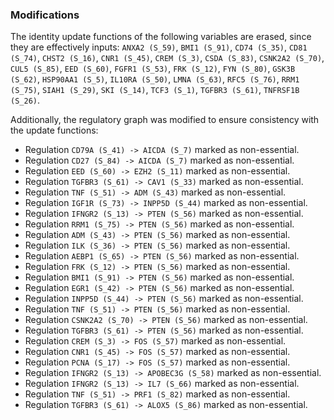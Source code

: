 ### Modifications

The identity update functions of the following variables are erased, since they are effectively inputs: `ANXA2 (S_59)`, `BMI1 (S_91)`, `CD74 (S_35)`, `CD81 (S_74)`, `CHST2 (S_16)`, `CNR1 (S_45)`, `CREM (S_3)`, `CSDA (S_83)`, `CSNK2A2 (S_70)`, `CUL5 (S_85)`, `EED (S_60)`, `FGFR1 (S_53)`, `FRK (S_12)`, `FYN (S_80)`, `GSK3B (S_62)`, `HSP90AA1 (S_5)`, `IL10RA (S_50)`, `LMNA (S_63)`, `RFC5 (S_76)`, `RRM1 (S_75)`, `SIAH1 (S_29)`, `SKI (S_14)`, `TCF3 (S_1)`, `TGFBR3 (S_61)`, `TNFRSF1B (S_26)`.

Additionally, the regulatory graph was modified to ensure consistency with the update functions:

 - Regulation `CD79A (S_41) -> AICDA (S_7)` marked as non-essential.
 - Regulation `CD27 (S_84) -> AICDA (S_7)` marked as non-essential.
 - Regulation `EED (S_60) -> EZH2 (S_11)` marked as non-essential.
 - Regulation `TGFBR3 (S_61) -> CAV1 (S_33)` marked as non-essential.
 - Regulation `TNF (S_51) -> ADM (S_43)` marked as non-essential.
 - Regulation `IGF1R (S_73) -> INPP5D (S_44)` marked as non-essential.
 - Regulation `IFNGR2 (S_13) -> PTEN (S_56)` marked as non-essential.
 - Regulation `RRM1 (S_75) -> PTEN (S_56)` marked as non-essential.
 - Regulation `ADM (S_43) -> PTEN (S_56)` marked as non-essential.
 - Regulation `ILK (S_36) -> PTEN (S_56)` marked as non-essential.
 - Regulation `AEBP1 (S_65) -> PTEN (S_56)` marked as non-essential.
 - Regulation `FRK (S_12) -> PTEN (S_56)` marked as non-essential.
 - Regulation `BMI1 (S_91) -> PTEN (S_56)` marked as non-essential.
 - Regulation `EGR1 (S_42) -> PTEN (S_56)` marked as non-essential.
 - Regulation `INPP5D (S_44) -> PTEN (S_56)` marked as non-essential.
 - Regulation `TNF (S_51) -> PTEN (S_56)` marked as non-essential.
 - Regulation `CSNK2A2 (S_70) -> PTEN (S_56)` marked as non-essential.
 - Regulation `TGFBR3 (S_61) -> PTEN (S_56)` marked as non-essential.
 - Regulation `CREM (S_3) -> FOS (S_57)` marked as non-essential.
 - Regulation `CNR1 (S_45) -> FOS (S_57)` marked as non-essential.
 - Regulation `PCNA (S_17) -> FOS (S_57)` marked as non-essential.
 - Regulation `IFNGR2 (S_13) -> APOBEC3G (S_58)` marked as non-essential.
 - Regulation `IFNGR2 (S_13) -> IL7 (S_66)` marked as non-essential.
 - Regulation `TNF (S_51) -> PRF1 (S_82)` marked as non-essential.
 - Regulation `TGFBR3 (S_61) -> ALOX5 (S_86)` marked as non-essential.
